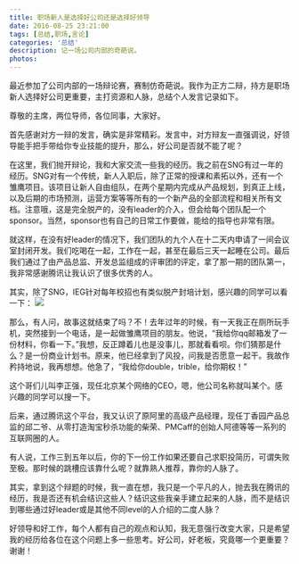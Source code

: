 ```yaml
---
title: 职场新人是选择好公司还是选择好领导
date: 2016-08-25 23:21:00
tags: [总结,职场,言论]
categories: '总结'
description: 记一场公司内部的奇葩说。
photos:
---
```

最近参加了公司内部的一场辩论赛，赛制仿奇葩说。我作为正方二辩，持方是职场新人选择好公司更重要，主打资源和人脉，总结个人发言记录如下。

尊敬的主席，两位导师，各位同事，大家好。

首先感谢对方一辩的发言，确实是非常精彩。发言中，对方辩友一直强调说，好领导能手把手带给你专业技能的提升，那么，好公司是否就不能了呢？

在这里，我们抛开辩论，我和大家交流一些我的经历。我之前在SNG有过一年的经历。SNG对有一个传统，新人入职后，除了正常的授课和素拓以外，还有一个雏鹰项目。该项目让新人自由组队，在两个星期内完成从产品规划，到真正上线，以及后期的市场预测，运营方案等等所有的一个新产品的全部流程和相关所有文档。注意哦，这是完全脱产的，没有leader的介入，但会给每个团队配一个sponsor。当然，sponsor也有自己的日常工作要做，能给的指导也非常有限。

就这样，在没有好leader的情况下，我们团队的九个人在十二天内申请了一间会议室封闭开发。我们吃喝在一起，工作在一起，甚至在最后三天一起睡在公司。最后我们通过了由产品总监、开发总监组成的评审团的评定，拿了那一期的团队第一，我非常感谢腾讯让我认识了很多优秀的人。

其实，除了SNG，IEG针对每年校招也有类似脱产封培计划，感兴趣的同学可以看一下：
![](http://oqsovnm36.bkt.clouddn.com/plan.jpg)

那么，有人问，故事这就结束了吗？不！去年过年的时候，有一天我正在厕所玩手机，突然接到一个电话，是一起做雏鹰项目的朋友。他说，“我给你qq邮箱发了一份材料，你看一下。”我想，反正蹲着儿也是没事儿，那就看看呗。你们猜那是什么？是一份商业计划书。原来，他已经拿到了风投，问我是否愿意一起干。我故作矜持地说，我再想想。他急了，“我给你double，trible，给你期权！”

这个哥们儿叫李正强，现任北京某个网络的CEO，嗯，他公司名称就叫某个。感兴趣的同学可以搜一下。

后来，通过腾讯这个平台，我又认识了原阿里的高级产品经理，现任丁香园产品总监的邱二爷、从零打造淘宝秒杀功能的柴荣、PMCaff的创始人阿德等等一系列的互联网圈的人。

有人说，工作三到五年以后，你的下一份工作如果还要自己求职投简历，可谓失败至极。那时候的跳槽应该靠什么呢？就靠熟人推荐，靠你的人脉了。

其实，拿到这个辩题的时候，我一直在想，我只是一个平凡的人，抛去我在腾讯的经历，我是否还有机会结识这些人？结识这些我亲手建立起来的人脉，而不是结识到哪些通过好leader或是其他不同level的人介绍的二度人脉？

好领导和好工作，每个人都有自己的观点和认知，我无意强行改变大家，只是希望我的经历给各位在这个问题上多一些思考。好公司，好老板，究竟哪一个更重要？谢谢！